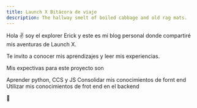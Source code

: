 ```yaml
---
title: Launch X Bitácora de viaje
description: The hallway smelt of boiled cabbage and old rag mats.
---
```


Hola ✌️  soy el explorer Erick y este es mi blog personal donde compartiré mis aventuras de Launch X.

Te invito a conocer mis aprendizajes y leer mis experiencias.

Mis expectivas para este proyecto son 

Aprender python, CCS y JS 
Consolidar mis conocimientos de fornt end
Utilizar mis conocimientos de frot end en el backend 

🚀
